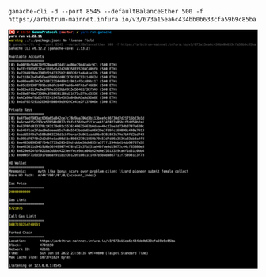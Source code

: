 
```
ganache-cli -d --port 8545 --defaultBalanceEther 500 -f https://arbitrum-mainnet.infura.io/v3/673a15ea6c434bb0b633cfa59b9c85ba
```
![](./picture.png)

